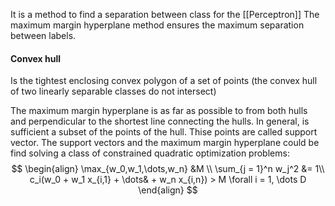 It is a method to find a separation between class for the [[Perceptron]]
The maximum margin hyperplane method ensures the maximum separation between labels.

#### Convex hull
Is the tightest enclosing convex polygon of a set of points (the convex hull of two linearly separable classes do not intersect)

The maximum margin hyperplane is as far as possible to from both hulls and perpendicular to the shortest line connecting the hulls.
In general, is sufficient a subset of the points of the hull. Thise points are called support vector.
The support vectors and the maximum margin hyperplane could be find solving a class of constrained quadratic optimization problems:
$$
\begin{align}
\max_{w_0,w_1,\dots,w_n} &M \\
\sum_{j = 1}^n w_j^2 &= 1\\
c_i(w_0 + w_1 x_{i,1} + \dots& + w_n x_{i,n}) > M \forall i = 1, \dots D
\end{align}
$$


